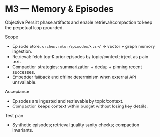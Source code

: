 # M3 — Memory & Episodes

Objective
Persist phase artifacts and enable retrieval/compaction to keep the perpetual loop grounded.

Scope
- Episode store: `orchestrator/episodes/<ts>/` → vector + graph memory ingestion.
- Retrieval: fetch top‑K prior episodes by topic/context; inject as plain text.
- Compaction strategies: summarization + dedup + pinning recent successes.
- Embedder fallback and offline determinism when external API unavailable.

Acceptance
- Episodes are ingested and retrievable by topic/context.
- Compaction keeps context within budget without losing key details.

Test plan
- Synthetic episodes; retrieval quality sanity checks; compaction invariants.
